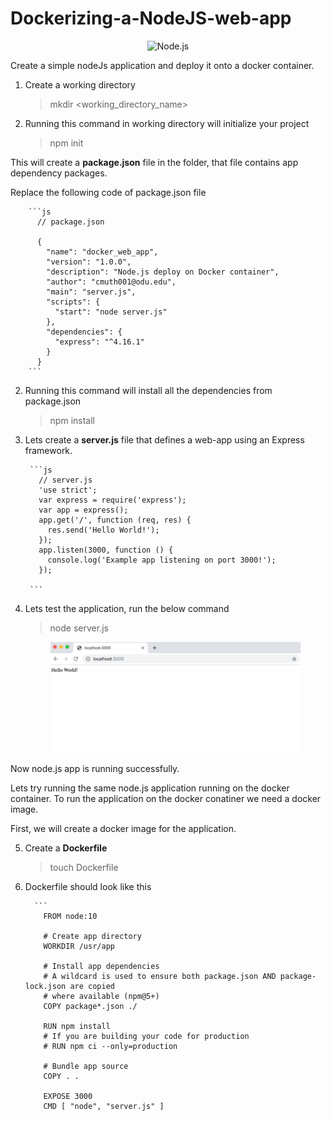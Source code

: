 # Dockerizing-a-NodeJS-web-app
<p align="center">
    <img
      alt="Node.js"
      src="https://nodejs.org/static/images/logo-light.svg"
      width="400"
    />
</p>

Create a simple nodeJs application and deploy it onto a docker container.
1. Create a working directory
    > mkdir <working_directory_name>
  
2. Running this command in working directory will initialize your project
    > npm init
  
This will create a **package.json** file in the folder, that file contains app dependency packages.

Replace the following code of package.json file 

        ```js
          // package.json

          {
            "name": "docker_web_app",
            "version": "1.0.0",
            "description": "Node.js deploy on Docker container",
            "author": "cmuth001@odu.edu",
            "main": "server.js",
            "scripts": {
              "start": "node server.js"
            },
            "dependencies": {
              "express": "^4.16.1"
            }
          }
        ```
  2. Running this command will install all the dependencies from package.json 
        > npm install
  3. Lets create a **server.js** file that defines a web-app using an Express framework.
  
          ```js
            // server.js
            'use strict';
            var express = require('express');
            var app = express();
            app.get('/', function (req, res) {
              res.send('Hello World!');
            });
            app.listen(3000, function () {
              console.log('Example app listening on port 3000!');
            });

          ```
  4. Lets test the application, run the below command
  
        > node server.js
  
      <p align="center">
        <img
          alt="Node.js"
          src="image1.png"
          width="400"
        />
      </p>
      
   Now node.js app is running successfully.
   
   Lets try running the same node.js application running on the docker container. To run the application on the docker conatiner we need a docker image. 
   
   First, we will create a docker image for the application.
   
 5. Create a **Dockerfile**
    > touch Dockerfile
 6. Dockerfile should look like this
 
          ```
            FROM node:10

            # Create app directory
            WORKDIR /usr/app

            # Install app dependencies
            # A wildcard is used to ensure both package.json AND package-lock.json are copied
            # where available (npm@5+)
            COPY package*.json ./

            RUN npm install
            # If you are building your code for production
            # RUN npm ci --only=production

            # Bundle app source
            COPY . .

            EXPOSE 3000
            CMD [ "node", "server.js" ]
       ```
